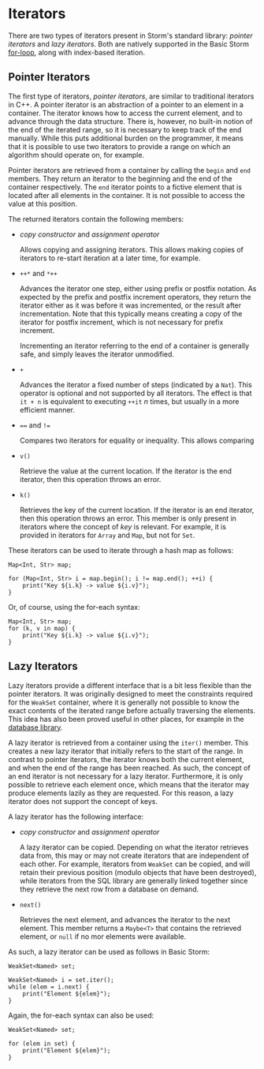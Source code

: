 Iterators
=========

There are two types of iterators present in Storm's standard library: *pointer iterators* and *lazy
iterators*. Both are natively supported in the Basic Storm
[for-loop](md:/Language_Reference/Basic_Storm/Code/Loops), along with index-based iteration.

Pointer Iterators
-----------------

The first type of iterators, *pointer iterators*, are similar to traditional iterators in C++. A
pointer iterator is an abstraction of a pointer to an element in a container. The iterator knows how
to access the current element, and to advance through the data structure. There is, however, no
built-in notion of the end of the iterated range, so it is necessary to keep track of the end
manually. While this puts additional burden on the programmer, it means that it is possible to
use two iterators to provide a range on which an algorithm should operate on, for example.

Pointer iterators are retrieved from a container by calling the `begin` and `end` members. They
return an iterator to the beginning and the end of the container respectively. The `end` iterator
points to a fictive element that is located after all elements in the container. It is not possible
to access the value at this position.

The returned iterators contain the following members:

- *copy constructor* and *assignment operator*

  Allows copying and assigning iterators. This allows making copies of iterators to re-start
  iteration at a later time, for example.

- `++*` and `*++`

  Advances the iterator one step, either using prefix or postfix notation. As expected by the prefix
  and postfix increment operators, they return the iterator either as it was before it was
  incremented, or the result after incrementation. Note that this typically means creating a copy of
  the iterator for postfix increment, which is not necessary for prefix increment.

  Incrementing an iterator referring to the end of a container is generally safe, and simply leaves
  the iterator unmodified.

- `+`

  Advances the iterator a fixed number of steps (indicated by a `Nat`). This operator is optional
  and not supported by all iterators. The effect is that `it + n` is equivalent to executing `++it`
  *n* times, but usually in a more efficient manner.

- `==` and `!=`

  Compares two iterators for equality or inequality. This allows comparing

- `v()`

  Retrieve the value at the current location. If the iterator is the end iterator, then this
  operation throws an error.

- `k()`

  Retrieves the key of the current location. If the iterator is an end iterator, then this operation
  throws an error. This member is only present in iterators where the concept of *key* is relevant.
  For example, it is provided in iterators for `Array` and `Map`, but not for `Set`.

These iterators can be used to iterate through a hash map as follows:

```bsstmt
Map<Int, Str> map;

for (Map<Int, Str> i = map.begin(); i != map.end(); ++i) {
    print("Key ${i.k} -> value ${i.v}");
}
```

Or, of course, using the for-each syntax:

```bsstmt
Map<Int, Str> map;
for (k, v in map) {
    print("Key ${i.k} -> value ${i.v}");
}
```

Lazy Iterators
--------------

Lazy iterators provide a different interface that is a bit less flexible than the pointer iterators.
It was originally designed to meet the constraints required for the `WeakSet` container, where it is
generally not possible to know the exact contents of the iterated range before actually traversing
the elements. This idea has also been proved useful in other places, for example in the [database
library](md:/Library_Reference/SQL_Library).

A lazy iterator is retrieved from a container using the `iter()` member. This creates a new lazy
iterator that initially refers to the start of the range. In contrast to pointer iterators, the
iterator knows both the current element, and when the end of the range has been reached. As such,
the concept of an end iterator is not necessary for a lazy iterator. Furthermore, it is only
possible to retrieve each element once, which means that the iterator may produce elements lazily as
they are requested. For this reason, a lazy iterator does not support the concept of keys.

A lazy iterator has the following interface:

- *copy constructor* and *assignment operator*

  A lazy iterator can be copied. Depending on what the iterator retrieves data from, this may or may
  not create iterators that are independent of each other. For example, iterators from `WeakSet` can
  be copied, and will retain their previous position (modulo objects that have been destroyed),
  while iterators from the SQL library are generally linked together since they retrieve the next
  row from a database on demand.

- `next()`

  Retrieves the next element, and advances the iterator to the next element. This member returns a
  `Maybe<T>` that contains the retrieved element, or `null` if no mor elements were available.


As such, a lazy iterator can be used as follows in Basic Storm:

```bsstmt
WeakSet<Named> set;

WeakSet<Named> i = set.iter();
while (elem = i.next) {
    print("Element ${elem}");
}
```

Again, the for-each syntax can also be used:

```bsstmt
WeakSet<Named> set;

for (elem in set) {
    print("Element ${elem}");
}
```
